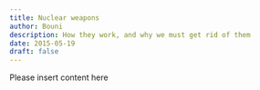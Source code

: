 ```yaml
---
title: Nuclear weapons
author: Bouni
description: How they work, and why we must get rid of them
date: 2015-05-19
draft: false
---
```


Please insert content here
